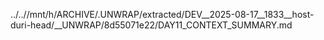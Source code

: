 ../..//mnt/h/ARCHIVE/.UNWRAP/extracted/DEV__2025-08-17__1833__host-duri-head/__UNWRAP/8d55071e22/DAY11_CONTEXT_SUMMARY.md